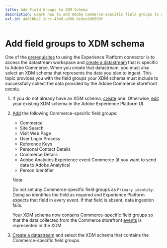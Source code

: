 ```yaml
---
title: Add Field Groups to XDM Schema
description: Learn how to add Adobe Commerce-specific field groups to an XDM schema.
exl-id: 4401bbe7-1ccc-4349-a998-9e9ee9db590f
---
```

# Add field groups to XDM schema

One of the [prerequisites](overview.md#prereqs) to using the Experience Platform connector is to access the datastream workspace and [create a datastream](https://experienceleague.adobe.com/docs/experience-platform/edge/datastreams/overview.html?lang=en) that is specific to Adobe Commerce. When you create that datastream, you must also select an XDM schema that represents the data you plan to ingest. This topic provides you with the field groups your XDM schema must include to successfully collect the data provided by the Adobe Commerce storefront [events](events.md).

1. If you do not already have an XDM schema, [create](https://experienceleague.adobe.com/docs/experience-platform/xdm/ui/resources/schemas.html?lang=en#create) one. Otherwise, [edit](https://experienceleague.adobe.com/docs/experience-platform/xdm/ui/resources/schemas.html?lang=en#edit) your existing XDM schema in the Adobe Experience Platform UI.

1. [Add](https://experienceleague.adobe.com/docs/experience-platform/xdm/ui/resources/schemas.html?lang=en#add-field-groups) the following Commerce-specific field groups:
    
    - Commerce
    - Site Search 
    - Visit Web Page
    - User Login Process
    - Reference Keys
    - Personal Contact Details 
    - Commerce Details
    - Adobe Analytics Experience event Commerce (if you want to send data to Adobe Analytics)
    - Person Identifier
    
    >[!NOTE]
    >
    > Do not set any Commerce-specific field groups as `Primary identity`. Doing so identifies the field as required and Experience Platform expects that field in every event. If that field is absent, data ingestion fails.
    
    Your XDM schema now contains Commerce-specific field groups so that the data collected from the Commerce storefront [events](events.md) is represented in the XDM.

1. [Create a datastream](https://experienceleague.adobe.com/docs/experience-platform/edge/datastreams/overview.html) and select the XDM schema that contains the Commerce-specific field groups.
